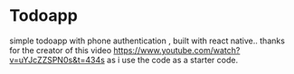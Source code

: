 # Todoapp
simple todoapp with phone authentication , built with react native.. thanks for the creator of this video https://www.youtube.com/watch?v=uYJcZZSPN0s&t=434s as i use the code as a starter code.
